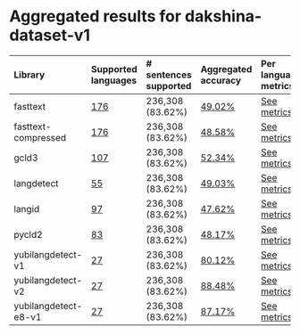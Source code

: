 # Aggregated results for dakshina-dataset-v1

| Library              | Supported languages                                                                                                                                                                | # sentences supported   | Aggregated accuracy                                                                                                                                                | Per language metrics                                                                                                                                                                         |
|:---------------------|:-----------------------------------------------------------------------------------------------------------------------------------------------------------------------------------|:------------------------|:-------------------------------------------------------------------------------------------------------------------------------------------------------------------|:---------------------------------------------------------------------------------------------------------------------------------------------------------------------------------------------|
| fasttext             | [176](https://github.com/Yubi2Community/YubiAI/blob/benchmark/benchmark/results/dakshina-dataset-v1/fasttext/classification_performance_latn.md#supported-languages)            | 236,308 (83.62%)        | [49.02%](https://github.com/Yubi2Community/YubiAI/blob/benchmark/benchmark/results/dakshina-dataset-v1/fasttext/classification_performance_latn.md)             | [See metrics](https://github.com/Yubi2Community/YubiAI/blob/benchmark/benchmark/results/dakshina-dataset-v1/fasttext/classification_performance_latn.md#metrics-per-language)             |
| fasttext-compressed  | [176](https://github.com/Yubi2Community/YubiAI/blob/benchmark/benchmark/results/dakshina-dataset-v1/fasttext-compressed/classification_performance_latn.md#supported-languages) | 236,308 (83.62%)        | [48.58%](https://github.com/Yubi2Community/YubiAI/blob/benchmark/benchmark/results/dakshina-dataset-v1/fasttext-compressed/classification_performance_latn.md)  | [See metrics](https://github.com/Yubi2Community/YubiAI/blob/benchmark/benchmark/results/dakshina-dataset-v1/fasttext-compressed/classification_performance_latn.md#metrics-per-language)  |
| gcld3                | [107](https://github.com/Yubi2Community/YubiAI/blob/benchmark/benchmark/results/dakshina-dataset-v1/gcld3/classification_performance_latn.md#supported-languages)               | 236,308 (83.62%)        | [52.34%](https://github.com/Yubi2Community/YubiAI/blob/benchmark/benchmark/results/dakshina-dataset-v1/gcld3/classification_performance_latn.md)                | [See metrics](https://github.com/Yubi2Community/YubiAI/blob/benchmark/benchmark/results/dakshina-dataset-v1/gcld3/classification_performance_latn.md#metrics-per-language)                |
| langdetect           | [55](https://github.com/Yubi2Community/YubiAI/blob/benchmark/benchmark/results/dakshina-dataset-v1/langdetect/classification_performance_latn.md#supported-languages)           | 236,308 (83.62%)        | [49.03%](https://github.com/Yubi2Community/YubiAI/blob/benchmark/benchmark/results/dakshina-dataset-v1/langdetect/classification_performance_latn.md)           | [See metrics](https://github.com/Yubi2Community/YubiAI/blob/benchmark/benchmark/results/dakshina-dataset-v1/langdetect/classification_performance_latn.md#metrics-per-language)           |
| langid               | [97](https://github.com/Yubi2Community/YubiAI/blob/benchmark/benchmark/results/dakshina-dataset-v1/langid/classification_performance_latn.md#supported-languages)               | 236,308 (83.62%)        | [47.62%](https://github.com/Yubi2Community/YubiAI/blob/benchmark/benchmark/results/dakshina-dataset-v1/langid/classification_performance_latn.md)               | [See metrics](https://github.com/Yubi2Community/YubiAI/blob/benchmark/benchmark/results/dakshina-dataset-v1/langid/classification_performance_latn.md#metrics-per-language)               |
| pycld2               | [83](https://github.com/Yubi2Community/YubiAI/blob/benchmark/benchmark/results/dakshina-dataset-v1/pycld2/classification_performance_latn.md#supported-languages)               | 236,308 (83.62%)        | [48.17%](https://github.com/Yubi2Community/YubiAI/blob/benchmark/benchmark/results/dakshina-dataset-v1/pycld2/classification_performance_latn.md)               | [See metrics](https://github.com/Yubi2Community/YubiAI/blob/benchmark/benchmark/results/dakshina-dataset-v1/pycld2/classification_performance_latn.md#metrics-per-language)               |
| yubilangdetect-v1    | [27](https://github.com/Yubi2Community/YubiAI/blob/benchmark/benchmark/results/dakshina-dataset-v1/yubilangdetect-v1/classification_performance_latn.md#supported-languages)    | 236,308 (83.62%)        | [80.12%](https://github.com/Yubi2Community/YubiAI/blob/benchmark/benchmark/results/dakshina-dataset-v1/yubilangdetect-v1/classification_performance_latn.md)    | [See metrics](https://github.com/Yubi2Community/YubiAI/blob/benchmark/benchmark/results/dakshina-dataset-v1/yubilangdetect-v1/classification_performance_latn.md#metrics-per-language)    |
| yubilangdetect-v2    | [27](https://github.com/Yubi2Community/YubiAI/blob/benchmark/benchmark/results/dakshina-dataset-v1/yubilangdetect-v2/classification_performance_latn.md#supported-languages)    | 236,308 (83.62%)        | [88.48%](https://github.com/Yubi2Community/YubiAI/blob/benchmark/benchmark/results/dakshina-dataset-v1/yubilangdetect-v2/classification_performance_latn.md)    | [See metrics](https://github.com/Yubi2Community/YubiAI/blob/benchmark/benchmark/results/dakshina-dataset-v1/yubilangdetect-v2/classification_performance_latn.md#metrics-per-language)    |
| yubilangdetect-e8-v1 | [27](https://github.com/Yubi2Community/YubiAI/blob/benchmark/benchmark/results/dakshina-dataset-v1/yubilangdetect-e8-v1/classification_performance_latn.md#supported-languages) | 236,308 (83.62%)        | [87.17%](https://github.com/Yubi2Community/YubiAI/blob/benchmark/benchmark/results/dakshina-dataset-v1/yubilangdetect-e8-v1/classification_performance_latn.md) | [See metrics](https://github.com/Yubi2Community/YubiAI/blob/benchmark/benchmark/results/dakshina-dataset-v1/yubilangdetect-e8-v1/classification_performance_latn.md#metrics-per-language) |